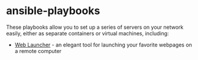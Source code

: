 ansible-playbooks
===============
These playbooks allow you to set up a series of servers on your network easily,
either as separate containers or virtual machines, including:

-    [Web Launcher](http://avidandrew.com/pages/weblauncher.html) - an elegant tool for launching your favorite webpages on a remote computer
